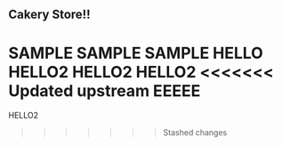 ## Cakery Store!!

SAMPLE
SAMPLE
SAMPLE
HELLO
HELLO2
HELLO2
HELLO2
<<<<<<< Updated upstream
EEEEE
=======
HELLO2
>>>>>>> Stashed changes

